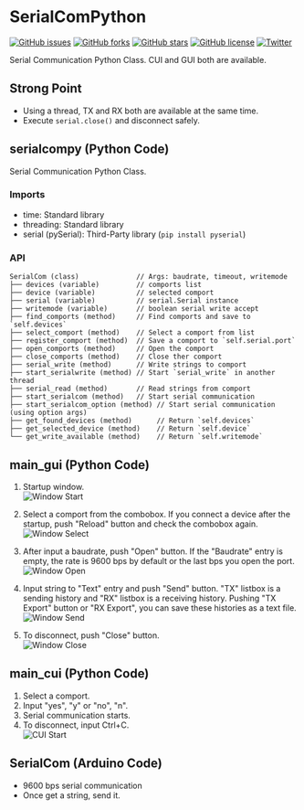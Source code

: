 # SerialComPython
[![GitHub issues](https://img.shields.io/github/issues/kayrlas/SerialComPython)](https://github.com/kayrlas/SerialComPython/issues)
[![GitHub forks](https://img.shields.io/github/forks/kayrlas/SerialComPython)](https://github.com/kayrlas/SerialComPython/network)
[![GitHub stars](https://img.shields.io/github/stars/kayrlas/SerialComPython)](https://github.com/kayrlas/SerialComPython/stargazers)
[![GitHub license](https://img.shields.io/github/license/kayrlas/SerialComPython)](https://github.com/kayrlas/SerialComPython/blob/master/LICENSE)
[![Twitter](https://img.shields.io/twitter/url/https/github.com/kayrlas/SerialComPython?style=social)](https://twitter.com/intent/tweet?text=Wow:&url=https%3A%2F%2Fgithub.com%2Fkayrlas%2FSerialComPython)

Serial Communication Python Class. CUI and GUI both are available.

## Strong Point
- Using a thread, TX and RX both are available at the same time.
- Execute `serial.close()` and disconnect safely.

## serialcompy (Python Code)
Serial Communication Python Class.
### Imports
- time: Standard library
- threading: Standard library
- serial (pySerial): Third-Party library (`pip install pyserial`)
### API
```
SerialCom (class)              // Args: baudrate, timeout, writemode
├── devices (variable)         // comports list  
├── device (variable)          // selected comport  
├── serial (variable)          // serial.Serial instance  
├── writemode (variable)       // boolean serial write accept  
├── find_comports (method)     // Find comports and save to `self.devices`  
├── select_comport (method)    // Select a comport from list  
├── register_comport (method)  // Save a comport to `self.serial.port`  
├── open_comports (method)     // Open the comport  
├── close_comports (method)    // Close ther comport  
├── serial_write (method)      // Write strings to comport  
├── start_serialwrite (method) // Start `serial_write` in another thread  
├── serial_read (method)       // Read strings from comport  
├── start_serialcom (method)   // Start serial communication  
├── start_serialcom_option (method) // Start serial communication (using option args)  
├── get_found_devices (method)      // Return `self.devices`  
├── get_selected_device (method)    // Return `self.device`  
└── get_write_available (method)    // Return `self.writemode`
```

## main_gui (Python Code)
1. Startup window.  
![Window Start](/img/01-start.png "01-start")  

2. Select a comport from the combobox. If you connect a device after the startup, push "Reload" button and check the combobox again.  
![Window Select](/img/02-select.png "02-select")  

3. After input a baudrate, push "Open" button. If the "Baudrate" entry is empty, the rate is 9600 bps by default or the last bps you open the port.  
![Window Open](/img/03-open.png "03-open")

4. Input string to "Text" entry and push "Send" button. "TX" listbox is a sending history and "RX" listbox is a receiving history. Pushing "TX Export" button or "RX Export", you can save these histories as a text file.  
![Window Send](/img/04-send.png "04-send")  

5. To disconnect, push "Close" button.  
![Window Close](/img/05-close.png "05-close")  

## main_cui (Python Code)
1. Select a comport.  
2. Input "yes", "y" or "no", "n".  
3. Serial communication starts.  
4. To disconnect, input Ctrl+C.  
![CUI Start](/img/00-cui.png "00-cui")  

## SerialCom (Arduino Code)
- 9600 bps serial communication
- Once get a string, send it.
